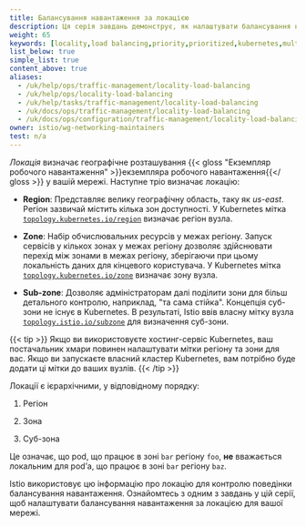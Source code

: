 ```yaml
---
title: Балансування навантаження за локацією
description: Ця серія завдань демонструє, як налаштувати балансування навантаження за їх місцем знаходження в Istio.
weight: 65
keywords: [locality,load balancing,priority,prioritized,kubernetes,multicluster]
list_below: true
simple_list: true
content_above: true
aliases:
  - /uk/help/ops/traffic-management/locality-load-balancing
  - /uk/help/ops/locality-load-balancing
  - /uk/help/tasks/traffic-management/locality-load-balancing
  - /uk/docs/ops/traffic-management/locality-load-balancing
  - /uk/docs/ops/configuration/traffic-management/locality-load-balancing
owner: istio/wg-networking-maintainers
test: n/a
---
```

*Локація* визначає географічне розташування {{< gloss "Екземпляр робочого навантаження" >}}екземпляра робочого навантаження{{</ gloss >}} у вашій мережі. Наступне тріо визначає локацію:

- **Region**: Представляє велику географічну область, таку як *us-east*. Регіон зазвичай містить кілька зон доступності. У Kubernetes мітка [`topology.kubernetes.io/region`](https://kubernetes.io/docs/reference/kubernetes-api/labels-annotations-taints/#topologykubernetesioregion) визначає регіон вузла.

- **Zone**: Набір обчислювальних ресурсів у межах регіону. Запуск сервісів у кількох зонах у межах регіону дозволяє здійснювати перехід між зонами в межах регіону, зберігаючи при цьому локальність даних для кінцевого користувача. У Kubernetes мітка [`topology.kubernetes.io/zone`](https://kubernetes.io/docs/reference/kubernetes-api/labels-annotations-taints/#topologykubernetesiozone) визначає зону вузла.

- **Sub-zone**: Дозволяє адміністраторам далі поділити зони для більш детального контролю, наприклад, "та сама стійка". Концепція суб-зони не існує в Kubernetes. В результаті, Istio ввів власну мітку вузла [`topology.istio.io/subzone`](/docs/reference/config/labels/#:~:text=topology.istio.io/subzone) для визначення суб-зони.

{{< tip >}}
Якщо ви використовуєте хостинг-сервіс Kubernetes, ваш постачальник хмари повинен налаштувати мітки регіону та зони для вас. Якщо ви запускаєте власний кластер Kubernetes, вам потрібно буде додати ці мітки до ваших вузлів.
{{< /tip >}}

Локації є ієрархічними, у відповідному порядку:

1. Регіон

1. Зона

1. Суб-зона

Це означає, що pod, що працює в зоні `bar` регіону `foo`, **не** вважається локальним для podʼа, що працює в зоні `bar` регіону `baz`.

Istio використовує цю інформацію про локацію для контролю поведінки балансування навантаження. Ознайомтесь з одним з завдань у цій серії, щоб налаштувати балансування навантаження за локацією для вашої мережі.
